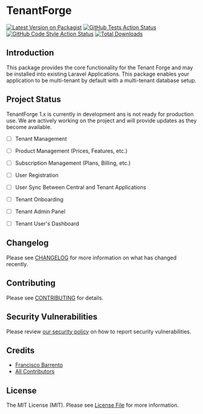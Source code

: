 # TenantForge

[![Latest Version on Packagist](https://img.shields.io/packagist/v/tenant-forge/core.svg?style=flat-square)](https://packagist.org/packages/tenant-forge/core)
[![GitHub Tests Action Status](https://img.shields.io/github/actions/workflow/status/tenant-forge/core/run-tests.yml?branch=main&label=tests&style=flat-square)](https://github.com/tenant-forge/core/actions?query=workflow%3Arun-tests+branch%3Amain)
[![GitHub Code Style Action Status](https://img.shields.io/github/actions/workflow/status/tenant-forge/core/fix-php-code-style-issues.yml?branch=main&label=code%20style&style=flat-square)](https://github.com/tenant-forge/core/actions?query=workflow%3A"Fix+PHP+code+styling"+branch%3Amain)
[![Total Downloads](https://img.shields.io/packagist/dt/tenant-forge/core.svg?style=flat-square)](https://packagist.org/packages/tenant-forge/core)


## Introduction
This package provides the core functionality for the Tenant Forge and may be installed into existing Laravel Applications.
This package enables your application to be multi-tenant by default with a multi-tenant database setup.

## Project Status
TenantForge 1.x is currently in development ans is not ready for production use. We are actively working on the project and will provide updates as they become available.

- [ ] Tenant Management
- [ ] Product Management (Prices, Features, etc.)
- [ ] Subscription Management (Plans, Billing, etc.)
- [ ] User Registration
- [ ] User Sync Between Central and Tenant Applications
- [ ] Tenant Onboarding
- [ ] Tenant Admin Panel
- [ ] Tenant User's Dashboard
 

## Changelog

Please see [CHANGELOG](CHANGELOG.md) for more information on what has changed recently.

## Contributing

Please see [CONTRIBUTING](.github/CONTRIBUTING.md) for details.

## Security Vulnerabilities

Please review [our security policy](../../security/policy) on how to report security vulnerabilities.

## Credits

- [Francisco Barrento](https://github.com/fbarrento)
- [All Contributors](../../contributors)

## License

The MIT License (MIT). Please see [License File](LICENSE.md) for more information.

